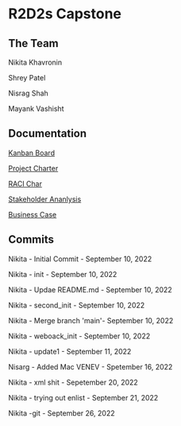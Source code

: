 # R2D2s Capstone
## The Team
Nikita Khavronin

Shrey Patel

Nisrag Shah

Mayank Vashisht
## Documentation
[Kanban Board](https://trello.com/invite/b/tKye6Y4b/937651087bfdb46f3234beac003e7a32/kanban-template)

[Project Charter](https://github.com/khavrks/Capstone_R2D2_reunited/blob/main/Documentation/R2D2's%20Project%20Charter.docx)

[RACI Char](https://github.com/khavrks/Capstone_R2D2_reunited/blob/main/Documentation/R2D2's%20RACI%20Chart%20(Updated).docx)

[Stakeholder Ananlysis](https://github.com/khavrks/Capstone_R2D2_reunited/blob/main/Documentation/R2D2's%20Stakeholder%20Analysis.docx)

[Business Case](https://github.com/khavrks/Capstone_R2D2_reunited/blob/main/Documentation/R2D2s%20Reunited's%20Business%20Case.docx)
## Commits
Nikita - Initial Commit - September 10, 2022

Nikita - init - September 10, 2022

Nikita - Updae README.md - September 10, 2022

Nikita - second_init - September 10, 2022

Nikita - Merge branch 'main'- September 10, 2022

Nikita - weboack_init - September 10, 2022

Nikita - update1 - September 11, 2022

Nisarg - Added Mac VENEV - Spetember 16, 2022

Nikita - xml shit - Sepetember 20, 2022

Nikita - trying out enlist - September 21, 2022

Nikita -git - September 26, 2022
